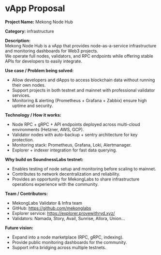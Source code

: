# vApp Proposal

**Project Name:** Mekong Node Hub

**Category:** infrastructure

**Description:**  
Mekong Node Hub is a vApp that provides node-as-a-service infrastructure and monitoring dashboards for Web3 projects.  
We operate full nodes, validators, and RPC endpoints while offering stable APIs for developers to easily integrate.  

**Use case / Problem being solved:**  
- Allow developers and dApps to access blockchain data without running their own nodes.  
- Support projects in both testnet and mainnet with professional validator services.  
- Monitoring & alerting (Prometheus + Grafana + Zabbix) ensure high uptime and security.  

**Technology / How it works:**  
- Node RPC + gRPC + API endpoints deployed across multi-cloud environments (Hetzner, AWS, GCP).  
- Validator nodes with auto-backup + sentry architecture for key protection.  
- Monitoring stack: Prometheus, Grafana, Loki, Alertmanager.  
- Explorer + indexer integration for fast data querying.  

**Why build on SoundnessLabs testnet:**  
- Enables testing of node setup and monitoring before scaling to mainnet.  
- Contributes to network decentralization and reliability.  
- Provides an opportunity for MekongLabs to share infrastructure operations experience with the community.  

**Team / Contributors:**  
- MekongLabs Validator & Infra team  
- GitHub: https://github.com/mekonglabs  
- Explorer service: https://explorer.provewithryd.xyz/  
- Validators: Namada, Story, Avail, Sunrise, Allora, Union...  

**Future vision:**  
- Expand into a node marketplace (RPC, gRPC, indexing).  
- Provide public monitoring dashboards for the community.  
- Support infra bridging across multiple testnets.  


